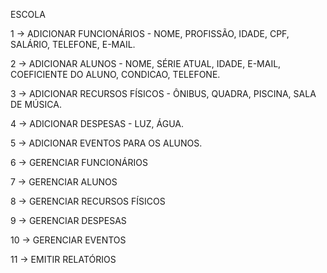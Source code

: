 ESCOLA

1 -> ADICIONAR FUNCIONÁRIOS  - NOME, PROFISSÃO, IDADE, CPF, SALÁRIO, TELEFONE, E-MAIL.

2 -> ADICIONAR ALUNOS - NOME, SÉRIE ATUAL, IDADE, E-MAIL, COEFICIENTE DO ALUNO, CONDICAO, TELEFONE.

3 -> ADICIONAR RECURSOS FÍSICOS - ÔNIBUS, QUADRA, PISCINA, SALA DE MÚSICA.

4 -> ADICIONAR DESPESAS - LUZ, ÁGUA.

5 -> ADICIONAR EVENTOS PARA OS ALUNOS.

6 -> GERENCIAR FUNCIONÁRIOS

7 -> GERENCIAR ALUNOS

8 -> GERENCIAR RECURSOS FÍSICOS

9 -> GERENCIAR DESPESAS

10 -> GERENCIAR EVENTOS

11 -> EMITIR RELATÓRIOS
